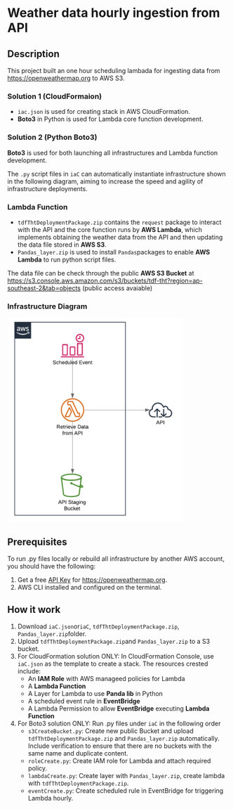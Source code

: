 # Weather data hourly ingestion from API

## Description
This project built an one hour scheduling lambada for ingesting data from https://openweathermap.org to AWS S3.

### Solution 1 (CloudFormaion)
* `iac.json` is used for creating stack in AWS CloudFormation.
*  **Boto3** in Python is used for Lambda core function development.

### Solution 2 (Python Boto3)
**Boto3** is used for both launching all infrastructures and Lambda function development.

The `.py` script files in `iaC` can automatically instantiate infrastructure shown in the following diagram, aiming to increase the speed and agility of infrastructure deployments.  


### Lambda Function
* `tdfThtDeploymentPackage.zip` contains the `request` package to interact with the API and the core function runs by **AWS Lambda**, which implements obtaining the weather data from the API and then updating the data file stored in **AWS S3**.
* `Pandas_layer.zip` is used to install `Pandas`packages to enable **AWS Lambda** to run python script files.

The data file can be check through the public **AWS S3 Bucket**  at https://s3.console.aws.amazon.com/s3/buckets/tdf-tht?region=ap-southeast-2&tab=objects (public access avaiable)
### Infrastructure Diagram
<img src="https://github.com/Zoe-X-X/TDF_tht/blob/main/Infrastructure.png" width="400" >

## Prerequisites
To run .py files locally or rebuild all infrastructure by another AWS account, you should have the following:
 
1. Get a free [API Key](https://openweathermap.org/current) for https://openweathermap.org.
2. AWS CLI installed and configured on the terminal.

## How it work
1. Download `iaC.json`or`iaC`, `tdfThtDeploymentPackage.zip`, `Pandas_layer.zip`folder.
2. Upload `tdfThtDeploymentPackage.zip`and `Pandas_layer.zip` to a S3 bucket.
3. For CloudFormation solution ONLY: In CloudFormation Console, use `iaC.json` as the template to create a stack. The resources crested include:
   - An **IAM Role** with AWS manageed policies for Lambda
   - A **Lambda Function**
   - A Layer for Lambda to use **Panda lib** in Python
   - A scheduled event rule in **EventBridge**
   - A Lambda Permission to allow **EventBridge** executing **Lambda Function**
4. For Boto3 solution ONLY: Run .py files under `iaC` in the following order
   - `s3CreateBucket.py`: Create new public Bucket and upload `tdfThtDeploymentPackage.zip` and `Pandas_layer.zip` automatically. Include verification to ensure that there are no buckets with the same name and duplicate content.
   - `roleCreate.py`: Create IAM role for Lambda and attach required policy.
   - `lambdaCreate.py`: Create layer with `Pandas_layer.zip`, create lambda with `tdfThtDeploymentPackage.zip`.
   - `eventCreate.py`: Create scheduled rule in EventBridge for triggering Lambda hourly.
